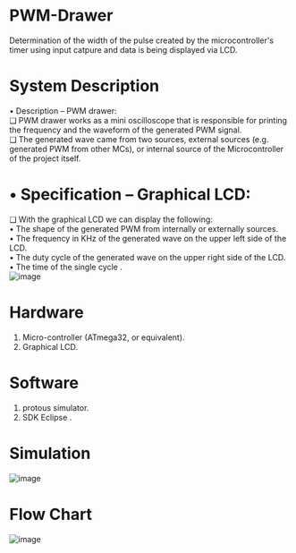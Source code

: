 # PWM-Drawer
Determination of the width of the pulse created by the microcontroller's timer using input catpure and data is being displayed via LCD.   


# System Description
• Description – PWM drawer:   
❑ PWM drawer works as a mini oscilloscope that is responsible 
for printing the frequency and the waveform of the generated 
PWM signal.   
❑ The generated wave came from two sources, external sources 
(e.g. generated PWM from other MCs), or internal source of 
the Microcontroller of the project itself.     
# • Specification – Graphical LCD:
❑ With the graphical LCD we can display the following:  
• The shape of the generated PWM from internally or 
externally sources.   
• The frequency in KHz of the generated wave on the upper 
left side of the LCD.   
• The duty cycle of the generated wave on the upper right 
side of the LCD.   
• The time of the single cycle .    
![image](https://github.com/faatthy/PWM-Drawer/assets/110846097/863b4d34-34e8-4928-92a2-62236d46c3e5)

# Hardware 
1. Micro-controller (ATmega32, or equivalent).
2. Graphical LCD.

# Software
1. protous simulator.
2. SDK Eclipse .

# Simulation 
![image](https://github.com/faatthy/PWM-Drawer/assets/110846097/e43334d1-4e46-4388-ae36-ca05434939c3)

# Flow Chart
![image](https://github.com/faatthy/PWM-Drawer/assets/110846097/9c78b70a-84e4-49bc-a30e-0d1e920fdcd2)

